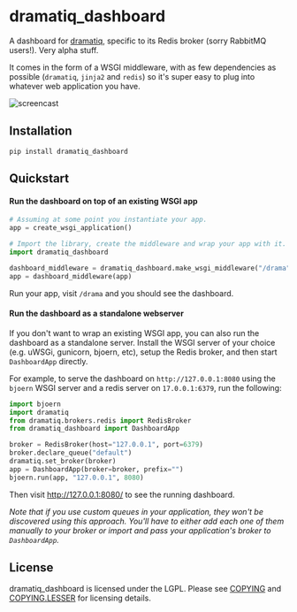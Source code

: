 # dramatiq_dashboard

A dashboard for [dramatiq], specific to its Redis broker (sorry
RabbitMQ users!).  Very alpha stuff.

It comes in the form of a WSGI middleware, with as few dependencies as
possible (`dramatiq`, `jinja2` and `redis`) so it's super easy to plug
into whatever web application you have.

![screencast](https://media.defn.io/dramatiq-dashboard-screencast.gif)

## Installation

    pip install dramatiq_dashboard

## Quickstart

#### Run the dashboard on top of an existing WSGI app

```python
# Assuming at some point you instantiate your app.
app = create_wsgi_application()

# Import the library, create the middleware and wrap your app with it.
import dramatiq_dashboard

dashboard_middleware = dramatiq_dashboard.make_wsgi_middleware("/drama")
app = dashboard_middleware(app)
```

Run your app, visit `/drama` and you should see the dashboard.

#### Run the dashboard as a standalone webserver

If you don't want to wrap an existing WSGI app, you can also run the
dashboard as a standalone server.  Install the WSGI server of your
choice (e.g. uWSGi, gunicorn, bjoern, etc), setup the Redis broker,
and then start `DashboardApp` directly.

For example, to serve the dashboard on `http://127.0.0.1:8080` using
the `bjoern` WSGI server and a redis server on `17.0.0.1:6379`, run
the following:

```python
import bjoern
import dramatiq
from dramatiq.brokers.redis import RedisBroker
from dramatiq_dashboard import DashboardApp

broker = RedisBroker(host="127.0.0.1", port=6379)
broker.declare_queue("default")
dramatiq.set_broker(broker)
app = DashboardApp(broker=broker, prefix="")
bjoern.run(app, "127.0.0.1", 8080)
```

Then visit http://127.0.0.1:8080/ to see the running dashboard.

*Note that if you use custom queues in your application, they won't be
discovered using this approach.  You'll have to either add each one of
them manually to your broker or import and pass your application's
broker to `DashboardApp`.*

## License

dramatiq_dashboard is licensed under the LGPL.  Please see [COPYING]
and [COPYING.LESSER] for licensing details.


[COPYING.LESSER]: https://github.com/Bogdanp/dramatiq_dashboard/blob/master/COPYING.LESSER
[COPYING]: https://github.com/Bogdanp/dramatiq_dashboard/blob/master/COPYING
[dramatiq]: https://dramatiq.io
